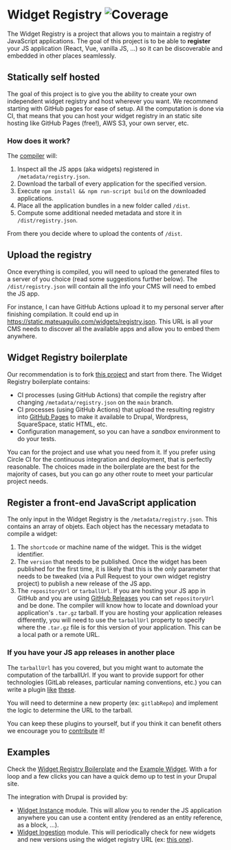 # Widget Registry ![Coverage](https://js-widgets.github.io/js-widgets/assets/coverage.svg)

The Widget Registry is a project that allows you to maintain a registry of JavaScript applications. The goal of this project is to be able to **register** your JS application (React, Vue, vanilla JS, ...) so it can be discoverable and embedded in other places seamlessly.

## Statically self hosted

The goal of this project is to give you the ability to create your own independent widget registry and host wherever you want. We recommend starting with GitHub pages for ease of setup. All the computation is done via CI, that means that you can host your widget registry in an static site hosting like GitHub Pages (free!), AWS S3, your own server, etc.

### How does it work?

The [compiler](https://github.com/js-widgets/js-widgets/tree/master/packages/js-widgets-compiler#readme) will:

1. Inspect all the JS apps (aka widgets) registered in `/metadata/registry.json`.
1. Download the tarball of every application for the specified version.
1. Execute `npm install && npm run-script build` on the downloaded applications.
1. Place all the application bundles in a new folder called `/dist`.
1. Compute some additional needed metadata and store it in `/dist/registry.json`.

From there you decide where to upload the contents of `/dist`.

## Upload the registry

Once everything is compiled, you will need to upload the generated files to a server of you choice (read some suggestions further below). The `/dist/registry.json` will contain all the info your CMS will need to embed the JS app.

For instance, I can have GitHub Actions upload it to my personal server after finishing compilation. It could end up in https://static.mateuaguilo.com/widgets/registry.json. This URL is all your CMS needs to discover all the available apps and allow you to embed them anywhere.

## Widget Registry boilerplate

Our recommendation is to fork [this project](https://github.com/js-widgets/widget-registry-boilerplate) and start from there. The Widget Registry boilerplate contains:

- CI processes (using GitHub Actions) that compile the registry after changing `/metadata/registry.json` on the `main` branch.
- CI processes (using GitHub Actions) that upload the resulting registry into [GitHub Pages](https://pages.github.com) to make it available to Drupal, Wordpress, SquareSpace, static HTML, etc.
- Configuration management, so you can have a _sandbox_ environment to do your tests.

You can for the project and use what you need from it. If you prefer using Circle CI for the continuous integration and deployment, that is perfectly reasonable. The choices made in the boilerplate are the best for the majority of cases, but you can go any other route to meet your particular project needs.

## Register a front-end JavaScript application

The only input in the Widget Registry is the `/metadata/registry.json`. This contains an array of objets. Each object has the necessary metadata to compile a widget:

1. The `shortcode` or machine name of the widget. This is the widget identifier.
1. The `version` that needs to be published. Once the widget has been published for the first time, it is likely that this is the only parameter that needs to be tweaked (via a Pull Request to your own widget registry project) to publish a new release of the JS app.
1. The `repositoryUrl` or `tarballUrl`. If you are hosting your JS app in GitHub and you are using [GitHub Releases](https://developer.github.com/v3/repos/releases) you can set `repositoryUrl` and be done. The compiler will know how to locate and download your application's `.tar.gz` tarball. If you are hosting your application releases differently, you will need to use the `tarballUrl` property to specify where the `.tar.gz` file is for this version of your application. This can be a local path or a remote URL.

### If you have your JS app releases in another place

The `tarballUrl` has you covered, but you might want to automate the computation of the tarballUrl. If you want to provide support for other technologies (GitLab releases, particular naming conventions, etc.) you can write a plugin [like](https://github.com/js-widgets/js-widgets/tree/master/packages/js-widgets-ingestion-gh-releases) [these](https://github.com/js-widgets/js-widgets/tree/master/packages/js-widgets-ingestion-tarball).

You will need to determine a new property (ex: `gitlabRepo`) and implement the logic to determine the URL to the tarball.

You can keep these plugins to yourself, but if you think it can benefit others we encourage you to [contribute](https://github.com/js-widgets/js-widgets/blob/master/CONTRIBUTE.md) it!

## Examples

Check the [Widget Registry Boilerplate](https://github.com/js-widgets/widget-registry-boilerplate) and the [Example Widget](https://github.com/js-widgets/example-widget). With a for loop and a few clicks you can have a quick demo up to test in your Drupal site.

The integration with Drupal is provided by:

- [Widget Instance](https://www.drupal.org/project/widget_instance) module. This will allow you to render the JS application anywhere you can use a content entity (rendered as an entity reference, as a block, ...).
- [Widget Ingestion](https://www.drupal.org/project/widget_ingestion) module. This will periodically check for new widgets and new versions using the widget registry URL (ex: [this one](https://static.mateuaguilo.com/widgets/registry.json)).
